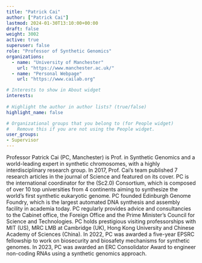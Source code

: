```yaml
---
title: "Patrick Cai"
author: ["Patrick Cai"]
lastmod: 2024-01-30T13:10:00+00:00
draft: false
weight: 3002
active: true
superuser: false
role: "Professor of Synthetic Genomics"
organizations:
  - name: "University of Manchester"
    url: "https://www.manchester.ac.uk/"
  - name: "Personal Webpage"
    url: "https://www.cailab.org"

# Interests to show in About widget
interests:
    
# Highlight the author in author lists? (true/false)
highlight_name: false

# Organizational groups that you belong to (for People widget)
#   Remove this if you are not using the People widget.
user_groups:
- Supervisor
---
```


Professor Patrick Cai (PC, Manchester) is Prof. in Synthetic Genomics and a world-leading expert in synthetic chromosomes, with a highly interdisciplinary research group. In 2017, Prof. Cai’s team published 7 research articles in the journal of Science and featured on its cover. PC is the international coordinator for the (Sc2.0) Consortium, which is composed of over 10 top universities from 4 continents aiming to synthesize the world’s first synthetic eukaryotic genome. PC founded Edinburgh Genome Foundry, which is the largest automated DNA synthesis and assembly facility in academia today. PC regularly provides advice and consultancies to the Cabinet office, the Foreign Office and the Prime Minister’s Council for Science and Technologies. PC holds prestigious visiting professorships with MIT (US), MRC LMB at Cambridge (UK), Hong Kong University and Chinese Academy of Sciences (China). In 2022, PC was awarded a five-year EPSRC fellowship to work on biosecurity and biosafety mechanisms for synthetic genomes. In 2023, PC was awarded an ERC Consolidator Award to engineer non-coding RNAs using a synthetic genomics approach.